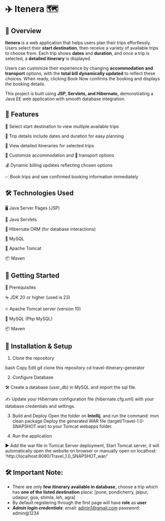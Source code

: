 # ✈️ Itenera 🗺️
## 🌟 Overview
**Itenera** is a web application that helps users plan their trips effortlessly. Users select their **start destination**, then receive a variety of available trips to choose from. Each trip shows **dates** and **duration**, and once a trip is selected, a **detailed itinerary** is displayed.

Users can customize their experience by changing **accommodation and transport** options, with the **total bill dynamically updated** to reflect these choices. When ready, clicking Book Now confirms the booking and displays the booking details.

This project is built using **JSP, Servlets, and Hibernate,** demonstrating a Java EE web application with smooth database integration.

## 🚀 Features
📍 Select start destination to view multiple available trips

📅 Trip details include dates and duration for easy planning

📝 View detailed itineraries for selected trips

🏨 Customize accommodation and 🚗 transport options

💰 Dynamic billing updates reflecting chosen options

✅ Book trips and see confirmed booking information immediately

## 🛠️ Technologies Used
🖥️ Java Server Pages (JSP)

🔄 Java Servlets

🐘 Hibernate ORM (for database interactions)

🐬 MySQL

🌟 Apache Tomcat 

 📦 Maven 


## 🚦 Getting Started
🧾 Prerequisites

☕ JDK 20 or higher (used is 23)

🔥 Apache Tomcat server (version 10)

🐬 MySQL (Php MySQL)

📦 Maven 


## 🔧 Installation & Setup
1) Clone the repository

bash
Copy
Edit
git clone this repository
cd travel-itinerary-generator


2) Configure Database

🛠️ Create a database (user_db) in MySQL and import the sql file.

✍️ Update your Hibernate configuration file (hibernate.cfg.xml) with your database credentials and settings.

3) Build and Deploy
Open the folder on **Intellij**, and run the command: 
mvn clean package
Deploy the generated WAR file (target/Travel-1.0-SNAPSHOT.war) to your Tomcat webapps folder.

4) Run the application

▶️ Add the war file in Tomcat Server deployment, Start Tomcat server, it will automatically open the website on browser or manually open on localhost:
'http://localhost:8080/Travel_1.0_SNAPSHOT_war/'


## 🛠️ Important Note:
- There are only **few itinerary available in database**, choose a trip which has **one of the listed destination** place:
[pune, pondicherry, jaipur, udaipur, goa, shimla, leh, agra]
- By default registering through the first page will have **role** as **user**
- ***Admin login credentials***:
  email: admin1@gmail.com
  password: admin@1234
